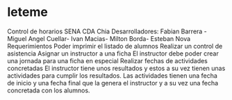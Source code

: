 # leteme
Control de horarios SENA CDA Chia
Desarrolladores: Fabian Barrera - Miguel Angel Cuellar- Ivan Macias- Milton Borda- Esteban Nova
Requerimientos
Poder imprimir el listado de alumnos
Realizar un control de asistencia
Asignar un instructor a una ficha
El instructor debe poder crear una jornada para una ficha en especial
Realizar fechas de actividades concretadas
El instructor tiene unos resultados y estos a su vez tienen unas actividades para cumplir los resultados.
Las actividades tienen una fecha de inicio y una fecha final que la genera el instructor y a su vez una fecha concretada con los alumnos.
